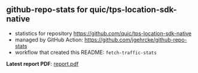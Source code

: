 ## github-repo-stats for quic/tps-location-sdk-native

- statistics for repository https://github.com/quic/tps-location-sdk-native
- managed by GitHub Action: https://github.com/jgehrcke/github-repo-stats
- workflow that created this README: `fetch-traffic-stats`

**Latest report PDF**: [report.pdf](https://github.com/njjetha/System-Design/raw/github-repo-stats/quic/tps-location-sdk-native/latest-report/report.pdf)

